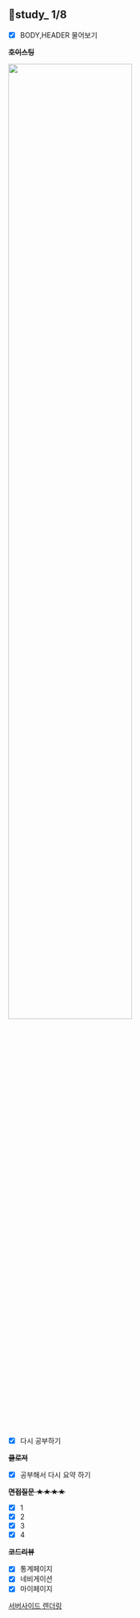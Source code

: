 ## 👥study_ 1/8

- [x] BODY,HEADER 물어보기

~~**호이스팅**~~
 
<img src="https://ifh.cc/g/q9adMl.jpg" width="70%">

- [x] 다시 공부하기

~~**클로저**~~
- [x] 공부해서 다시 요약 하기

~~**면접질문** ★★★★~~
- [x] 1
- [x] 2
- [x] 3
- [x] 4

~~**코드리뷰**~~
- [x] 통계페이지
- [x] 네비게이션
- [x] 마이페이지

[서버사이드 렌더링](https://velog.io/@zansol/%ED%99%95%EC%9D%B8%ED%95%98%EA%B8%B0-%EC%84%9C%EB%B2%84%EC%82%AC%EC%9D%B4%EB%93%9C%EB%A0%8C%EB%8D%94%EB%A7%81SSR-%ED%81%B4%EB%9D%BC%EC%9D%B4%EC%96%B8%ED%8A%B8%EC%82%AC%EC%9D%B4%EB%93%9C%EB%A0%8C%EB%8D%94%EB%A7%81CSR)
